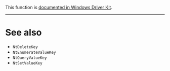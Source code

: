 This function is [documented in Windows Driver Kit](https://learn.microsoft.com/en-us/windows-hardware/drivers/ddi/wdm/nf-wdm-zwdeletevaluekey).

---



# See also

* `NtDeleteKey`
* `NtEnumerateValueKey`
* `NtQueryValueKey`
* `NtSetValueKey`
